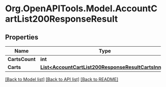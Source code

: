 # Org.OpenAPITools.Model.AccountCartList200ResponseResult

## Properties

Name | Type | Description | Notes
------------ | ------------- | ------------- | -------------
**CartsCount** | **int** |  | [optional] 
**Carts** | [**List&lt;AccountCartList200ResponseResultCartsInner&gt;**](AccountCartList200ResponseResultCartsInner.md) |  | [optional] 

[[Back to Model list]](../README.md#documentation-for-models) [[Back to API list]](../README.md#documentation-for-api-endpoints) [[Back to README]](../README.md)


